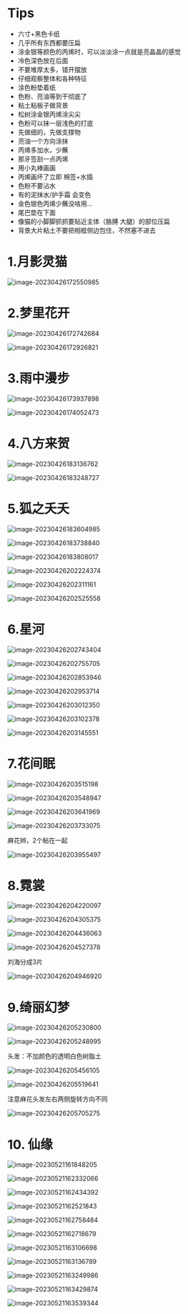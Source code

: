 # Tips

- 六寸+黑色卡纸
- 几乎所有东西都要压扁
- 涂金银等颜色的丙烯时，可以淡淡涂一点就是亮晶晶的感觉
- 冷色深色放在后面
- 不要堆厚太多，错开摆放
- 仔细观察整体和各种特征
- 涂色粉垫着纸
- 色粉、亮油等到干彻底了
- 粘土粘板子做背景
- 松树涂金银丙烯涂尖尖
- 色粉可以抹一层浅色的打底
- 先做细的，先做支撑物
- 亮油一个方向涂抹
- 丙烯多加水，少蘸
- 那牙签刮一点丙烯
- 用小丸棒画画
- 丙烯画坏了立即 棉签+水插
- 色粉不要沾水
- 有的泥抹水/护手霜 会变色
- 金色银色丙烯少蘸没啥用...
- 尾巴垫在下面
- 像猫的小脚脚抓抓要贴近主体（胳膊 大腿）的部位压扁
- 背景大片粘土不要把相框侧边包住，不然塞不进去

# 1.月影灵猫

![image-20230426172550985](Pic/image-20230426172550985.png)

# 2.梦里花开

![image-20230426172742684](Pic/image-20230426172742684.png)

![image-20230426172926821](Pic/image-20230426172926821.png)

# 3.雨中漫步

![image-20230426173937898](Pic/image-20230426173937898.png)

![image-20230426174052473](Pic/image-20230426174052473.png)

# 4.八方来贺

![image-20230426183136762](Pic/image-20230426183136762.png)

![image-20230426183248727](Pic/image-20230426183248727.png)

# 5.狐之夭夭

![image-20230426183604985](Pic/image-20230426183604985.png)

![image-20230426183738840](Pic/image-20230426183738840.png)

![image-20230426183808017](Pic/image-20230426183808017.png)

![image-20230426202224374](Pic/image-20230426202224374.png)

![image-20230426202311161](Pic/image-20230426202311161.png)

![image-20230426202525558](Pic/image-20230426202525558.png)

# 6.星河

![image-20230426202743404](Pic/image-20230426202743404.png)

![image-20230426202755705](Pic/image-20230426202755705.png)

 ![image-20230426202853946](Pic/image-20230426202853946.png)

![image-20230426202953714](Pic/image-20230426202953714.png)

![image-20230426203012350](Pic/image-20230426203012350.png)

![image-20230426203102378](Pic/image-20230426203102378.png)

![image-20230426203145551](Pic/image-20230426203145551.png)

# 7.花间眠

![image-20230426203515198](Pic/image-20230426203515198.png)

![image-20230426203548947](Pic/image-20230426203548947.png)

![image-20230426203641969](Pic/image-20230426203641969.png)

![image-20230426203733075](Pic/image-20230426203733075.png)

麻花辫，2个粘在一起

![image-20230426203955497](Pic/image-20230426203955497.png)

# 8.霓裳

![image-20230426204220097](Pic/image-20230426204220097.png)

![image-20230426204305375](Pic/image-20230426204305375.png)

![image-20230426204436063](Pic/image-20230426204436063.png)

![image-20230426204527378](Pic/image-20230426204527378.png)

刘海分成3片

![image-20230426204946920](Pic/image-20230426204946920.png)

# 9.绮丽幻梦

![image-20230426205230800](Pic/image-20230426205230800.png)

![image-20230426205248995](Pic/image-20230426205248995.png)

头发：不加颜色的透明白色树脂土

![image-20230426205456105](Pic/image-20230426205456105.png)

![image-20230426205519641](Pic/image-20230426205519641.png)

注意麻花头发左右两侧旋转方向不同

![image-20230426205705275](Pic/image-20230426205705275.png)

# 10. 仙缘

![image-20230521161848205](Pic/image-20230521161848205.png)

![image-20230521162332066](Pic/image-20230521162332066.png)

![image-20230521162434392](Pic/image-20230521162434392.png)

![image-20230521162521843](Pic/image-20230521162521843.png)

![image-20230521162758484](Pic/image-20230521162758484.png)

![image-20230521162718679](Pic/image-20230521162718679.png)

![image-20230521163106698](Pic/image-20230521163106698.png)

![image-20230521163136789](Pic/image-20230521163136789.png)

![image-20230521163249986](Pic/image-20230521163249986.png)

![image-20230521163429874](Pic/image-20230521163429874.png)

![image-20230521163539344](Pic/image-20230521163539344.png)

